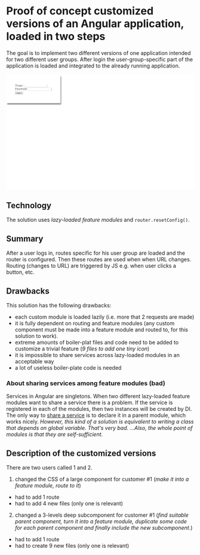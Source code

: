 # Proof of concept customized versions of an Angular application, loaded in two steps
The goal is to implement two different versions of one application intended for two different
user groups. After login the user-group-specific part of the application is loaded and integrated to the already running application.

![CSSV](cssv.gif "CSSV")

## Technology
The solution uses *lazy-loaded feature modules* and ```router.resetConfig()```.

## Summary
After a user logs in, routes specific for his user group are loaded and the router is configured. Then these routes are used when when URL changes. Routing (changes to URL) are triggered by JS e.g. when user clicks a button, etc.

## Drawbacks
This solution has the following drawbacks:
  - each custom module is loaded lazily (i.e. more that 2 requests are made)
  - it is fully dependent on routing and feature modules (any custom component must be made into a feature
  module and routed to, for this solution to work).
  - extreme amounts of boiler-plat files and code need to be added to customize a trivial feature (*9 files to add one tiny icon*)
  - it is impossible to share services across lazy-loaded modules in an acceptable way
  - a lot of useless boiler-plate code is needed

### About sharing services among feature modules (bad)
Services in Angular are singletons. When two different lazy-loaded feature modules want to share a service there is a problem.
If the service is registered in each of the modules, then two instances will be created by DI. The only way to [share a service](https://blog.angularindepth.com/avoiding-common-confusions-with-modules-in-angular-ada070e6891f)
is to declare it in a parent module, which works nicely. *However, this kind of a solution is equivalent to writing a class that
depends on global variable. That's very bad. ...Also, the whole point of modules is that they are self-sufficient.*

## Description of the customized versions
There are two users called 1 and 2.

1. changed the CSS of a large component for customer #1 (*make it into a feature module, route to it*)
  - had to add 1 route
  - had to add 4 new files (only one is relevant)
2. changed a 3-levels deep subcomponent for customer #1 (*find suitable parent component, turn it into a feature module, duplicate some code for each parent component and finally include the new subcomponent.*)
  - had to add 1 route
  - had to create 9 new files (only one is relevant)
